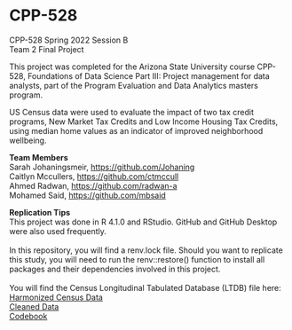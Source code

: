 # CPP-528
CPP-528 Spring 2022 Session B
<br>
Team 2 Final Project

This project was completed for the Arizona State University course CPP-528, Foundations of Data Science Part III: Project management for data analysts, part of the Program Evaluation and Data Analytics masters program.

US Census data were used to evaluate the impact of two tax credit programs, New Market Tax Credits and Low Income Housing Tax Credits, using median home values as an indicator of improved neighborhood wellbeing. 

**Team Members**
<br>
Sarah Johaningsmeir, https://github.com/Johaning
<br>
Caitlyn Mccullers, https://github.com/ctmccull
<br>
Ahmed Radwan, https://github.com/radwan-a
<br>
Mohamed Said, https://github.com/mbsaid


**Replication Tips**
<br>
This project was done in R 4.1.0 and RStudio. GitHub and GitHub Desktop were also used frequently.
<br>
<br>
In this repository, you will find a renv.lock file. Should you want to replicate this study, you will need to run the renv::restore() function to install all packages and their dependencies involved in this project.
<br>
<br>
You will find the Census Longitudinal Tabulated Database (LTDB) file here:
<br>
[Harmonized Census Data](https://github.com/ctmccull/CPP528_TEAM2_Spring2022/tree/main/data/raw)
<br>
[Cleaned Data](https://github.com/ctmccull/CPP528_TEAM2_Spring2022/tree/main/data/rodeo)
<br>
[Codebook](https://watts-college.github.io/cpp-528-spr-2022/data/LTDB-codebook.pdf)
